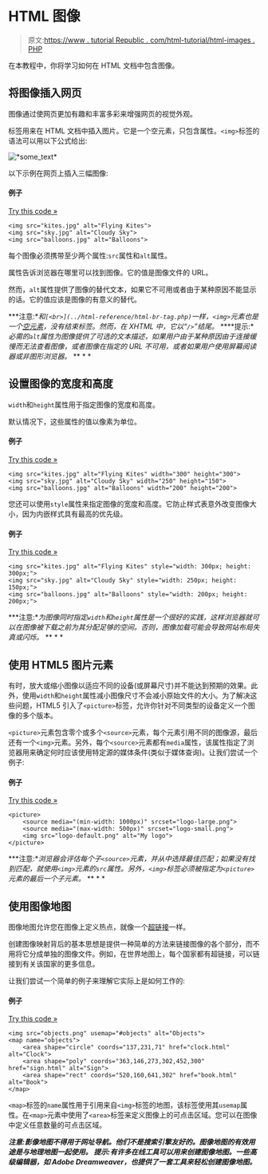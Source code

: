 # HTML 图像

> 原文:[https://www . tutorial Republic . com/html-tutorial/html-images . PHP](https://www.tutorialrepublic.com/html-tutorial/html-images.php)

在本教程中，你将学习如何在 HTML 文档中包含图像。

## 将图像插入网页

图像通过使网页更加有趣和丰富多彩来增强网页的视觉外观。

标签用来在 HTML 文档中插入图片。它是一个空元素，只包含属性。`<img>`标签的语法可以用以下公式给出:

<img src="*url*" alt="*some_text*">

以下示例在网页上插入三幅图像:

#### 例子

[Try this code »](../codelab.php?topic=html&file=images "Try this code using online Editor")

```
<img src="kites.jpg" alt="Flying Kites">
<img src="sky.jpg" alt="Cloudy Sky">
<img src="balloons.jpg" alt="Balloons">
```

每个图像必须携带至少两个属性:`src`属性和`alt`属性。

属性告诉浏览器在哪里可以找到图像。它的值是图像文件的 URL。

然而，`alt`属性提供了图像的替代文本，如果它不可用或者由于某种原因不能显示的话。它的值应该是图像的有意义的替代。

 ***注意:**和`[<br>](../html-reference/html-br-tag.php)`一样，`<img>`元素也是一个[空元素](html-elements.php#empty-elements)，没有结束标签。然而，在 XHTML 中，它以“`/>`”结尾。*  ****提示:**必需的`alt`属性为图像提供了可选的文本描述，如果用户由于某种原因由于连接缓慢而无法查看图像，或者图像在指定的 URL 不可用，或者如果用户使用屏幕阅读器或非图形浏览器。*  ** * *

## 设置图像的宽度和高度

`width`和`height`属性用于指定图像的宽度和高度。

默认情况下，这些属性的值以像素为单位。

#### 例子

[Try this code »](../codelab.php?topic=html&file=specify-dimensions-for-images "Try this code using online Editor")

```
<img src="kites.jpg" alt="Flying Kites" width="300" height="300">
<img src="sky.jpg" alt="Cloudy Sky" width="250" height="150">
<img src="balloons.jpg" alt="Balloons" width="200" height="200">
```

您还可以使用`style`属性来指定图像的宽度和高度。它防止样式表意外改变图像大小，因为内嵌样式具有最高的优先级。

#### 例子

[Try this code »](../codelab.php?topic=html&file=setting-image-width-and-height-using-style-attribute "Try this code using online Editor")

```
<img src="kites.jpg" alt="Flying Kites" style="width: 300px; height: 300px;">
<img src="sky.jpg" alt="Cloudy Sky" style="width: 250px; height: 150px;">
<img src="balloons.jpg" alt="Balloons" style="width: 200px; height: 200px;">
```

 ***注意:**为图像同时指定`width`和`height`属性是一个很好的实践，这样浏览器就可以在图像被下载之前为其分配足够的空间。否则，图像加载可能会导致网站布局失真或闪烁。*  ** * *

## 使用 HTML5 图片元素

有时，放大或缩小图像以适应不同的设备(或屏幕尺寸)并不能达到预期的效果。此外，使用`width`和`height`属性减小图像尺寸不会减小原始文件的大小。为了解决这些问题，HTML5 引入了`<picture>`标签，允许你针对不同类型的设备定义一个图像的多个版本。

`<picture>`元素包含零个或多个`<source>`元素，每个元素引用不同的图像源，最后还有一个`<img>`元素。另外，每个`<source>`元素都有`media`属性，该属性指定了浏览器用来确定何时应该使用特定源的媒体条件(类似于媒体查询)。让我们尝试一个例子:

#### 例子

[Try this code »](../codelab.php?topic=html&file=specify-multiple-source-for-images "Try this code using online Editor")

```
<picture>
    <source media="(min-width: 1000px)" srcset="logo-large.png">
    <source media="(max-width: 500px)" srcset="logo-small.png">
    <img src="logo-default.png" alt="My logo">
</picture>
```

 ***注意:**浏览器会评估每个子`<source>`元素，并从中选择最佳匹配；如果没有找到匹配，就使用`<img>`元素的`src`属性。另外，`<img>`标签必须被指定为`<picture>`元素的最后一个子元素。*  ** * *

## 使用图像地图

图像地图允许您在图像上定义热点，就像一个[超链接](html-links.php)一样。

创建图像映射背后的基本思想是提供一种简单的方法来链接图像的各个部分，而不用将它分成单独的图像文件。例如，在世界地图上，每个国家都有超链接，可以链接到有关该国家的更多信息。

让我们尝试一个简单的例子来理解它实际上是如何工作的:

#### 例子

[Try this code »](../codelab.php?topic=html&file=image-maps "Try this code using online Editor")

```
<img src="objects.png" usemap="#objects" alt="Objects">
<map name="objects">
    <area shape="circle" coords="137,231,71" href="clock.html" alt="Clock">
    <area shape="poly" coords="363,146,273,302,452,300" href="sign.html" alt="Sign">
    <area shape="rect" coords="520,160,641,302" href="book.html" alt="Book">
</map>
```

`<map>`标签的`name`属性用于引用来自`<img>`标签的地图，该标签使用其`usemap`属性。在`<map>`元素中使用了`<area>`标签来定义图像上的可点击区域。您可以在图像中定义任意数量的可点击区域。

 ***注意:**影像地图不得用于网址导航。他们不是搜索引擎友好的。图像地图的有效用途是与地理地图一起使用。*  **提示:有许多在线工具可以用来创建图像地图。一些高级编辑器，如 Adobe Dreamweaver，也提供了一套工具来轻松创建图像地图。******